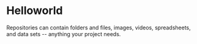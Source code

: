 # Helloworld
Repositories can contain folders and files, images, videos, spreadsheets, and data sets -- anything your project needs.
